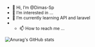 - 👋 Hi, I’m @Dimas-Sp
- 👀 I’m interested in ...
- 🌱 I’m currently learning API and laravel
- - 📫 How to reach me ...
<!-- - 💞️ I’m looking to collaborate on ... -->

![Anurag's GitHub stats](https://github-readme-stats.vercel.app/api?username=Dimas-Sp&count_private=true&show_icons=true&theme=radical&layout=compact)

<!---
Dimas-Sp/Dimas-Sp is a ✨ special ✨ repository because its `README.md` (this file) appears on your GitHub profile.
You can click the Preview link to take a look at your changes.
--->

